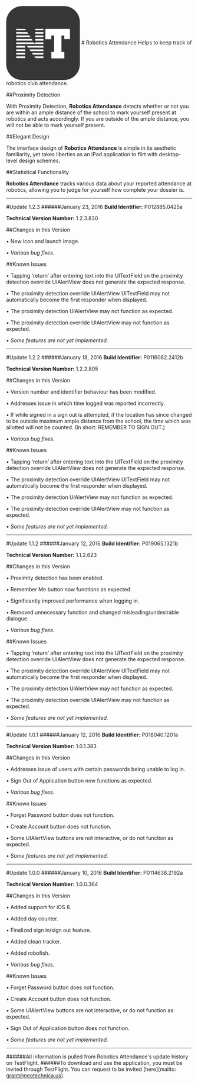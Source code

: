 <img src="Application Icon.png" width="200" height="200" align="center" /> 
# Robotics Attendance
Helps to keep track of robotics club attendance.

##Proximity Detection

With Proximity Detection, **Robotics Attendance** detects whether or not you are within an ample distance of the school to mark yourself present at robotics and acts accordingly. If you are outside of the ample distance, you will not be able to mark yourself present.

##Elegant Design

The interface design of **Robotics Attendance** is simple in its aesthetic familiarity, yet takes liberties as an iPad application to flirt with desktop-level design schemes. 

##Statistical Functionality

**Robotics Attendance** tracks various data about your reported attendance at robotics, allowing you to judge for yourself how complete your dossier is.

---------------------------------------------------------------------------------------------------------------------

#Update 1.2.3
######January 23, 2016
**Build Identifier:** P012885.0425a

**Technical Version Number:** 1.2.3.830


##Changes in this Version

• New icon and launch image.

• *Various bug fixes.*


##Known Issues

• Tapping ‘return’ after entering text into the UITextField on the proximity detection override UIAlertView does not generate the expected response.

• The proximity detection override UIAlertView UITextField may not automatically become the first responder when displayed.

• The proximity detection UIAlertView may not function as expected.

• The proximity detection override UIAlertView may not function as expected.

• *Some features are not yet implemented.*

---------------------------------------------------------------------------------------------------------------------

#Update 1.2.2
######January 18, 2016
**Build Identifier:** P0116082.2412b

**Technical Version Number:** 1.2.2.805


##Changes in this Version

• Version number and identifier behaviour has been modified.

• Addresses issue in which time logged was reported incorrectly.

• If while signed in a sign out is attempted, if the location has since changed to be outside maximum ample distance from the school, the time which was allotted will not be counted. (In short: REMEMBER TO SIGN OUT.)

• *Various bug fixes.*


##Known Issues

• Tapping ‘return’ after entering text into the UITextField on the proximity detection override UIAlertView does not generate the expected response.

• The proximity detection override UIAlertView UITextField may not automatically become the first responder when displayed.

• The proximity detection UIAlertView may not function as expected.

• The proximity detection override UIAlertView may not function as expected.

• *Some features are not yet implemented.*

---------------------------------------------------------------------------------------------------------------------

#Update 1.1.2
######January 12, 2016
**Build Identifier:** P019065.1321b

**Technical Version Number:** 1.1.2.623


##Changes in this Version

• Proximity detection has been enabled.

• Remember Me button now functions as expected.

• Significantly improved performance when logging in.

• Removed unnecessary function and changed misleading/undesirable dialogue.

• *Various bug fixes.*


##Known Issues

• Tapping ‘return’ after entering text into the UITextField on the proximity detection override UIAlertView does not generate the expected response.

• The proximity detection override UIAlertView UITextField may not automatically become the first responder when displayed.

• The proximity detection UIAlertView may not function as expected.

• The proximity detection override UIAlertView may not function as expected.

• *Some features are not yet implemented.*

---------------------------------------------------------------------------------------------------------------------

#Update 1.0.1
######January 12, 2016
**Build Identifier:** P018040.1201a

**Technical Version Number:** 1.0.1.383


##Changes in this Version

• Addresses issue of users with certain passwords being unable to log in.

• Sign Out of Application button now functions as expected.

• *Various bug fixes.*


##Known Issues

• Forget Password button does not function.

• Create Account button does not function.

• Some UIAlertView buttons are not interactive, or do not function as expected.

• *Some features are not yet implemented.*

---------------------------------------------------------------------------------------------------------------------

#Update 1.0.0
######January 10, 2016
**Build Identifier:** P0114638.2192a

**Technical Version Number:** 1.0.0.364


##Changes in this Version

• Added support for iOS 8.

• Added day counter.

• Finalized sign in/sign out feature.

• Added clean tracker.

• Added robofish.

• *Various bug fixes.*


##Known Issues

• Forget Password button does not function.

• Create Account button does not function.

• Some UIAlertView buttons are not interactive, or do not function as expected.

• Sign Out of Application button does not function.

• *Some features are not yet implemented.*

---------------------------------------------------------------------------------------------------------------------

######All information is pulled from Robotics Attendance's update history on TestFlight. 
######To download and use the application, you must be invited through TestFlight. You can request to be invited [here](mailto: grant@neotechnica.us).
